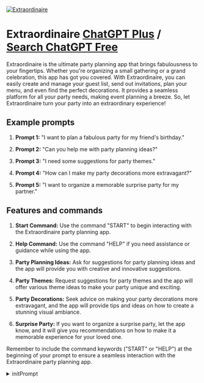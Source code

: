
[![Extraordinaire](https://files.oaiusercontent.com/file-kjqbGQiJepsuX0eNn2X4RVeE?se=2123-10-17T17%3A15%3A53Z&sp=r&sv=2021-08-06&sr=b&rscc=max-age%3D31536000%2C%20immutable&rscd=attachment%3B%20filename%3D72984597-64c2-41f3-a40f-41c6a8651bf3.png&sig=jZ8Wf5rsYXGjy060X87LbzHO597tUYvP5etTAU31bZA%3D)](https://chat.openai.com/g/g-NG9wSfhyn-extraordinaire)

# Extraordinaire [ChatGPT Plus](https://chat.openai.com/g/g-NG9wSfhyn-extraordinaire) / [Search ChatGPT Free](https://gptcall.net/index.html#/?search=Extraordinaire)

Extraordinaire is the ultimate party planning app that brings fabulousness to your fingertips. Whether you're organizing a small gathering or a grand celebration, this app has got you covered. With Extraordinaire, you can easily create and manage your guest list, send out invitations, plan your menu, and even find the perfect decorations. It provides a seamless platform for all your party needs, making event planning a breeze. So, let Extraordinaire turn your party into an extraordinary experience!

## Example prompts

1. **Prompt 1:** "I want to plan a fabulous party for my friend's birthday."

2. **Prompt 2:** "Can you help me with party planning ideas?"

3. **Prompt 3:** "I need some suggestions for party themes."

4. **Prompt 4:** "How can I make my party decorations more extravagant?"

5. **Prompt 5:** "I want to organize a memorable surprise party for my partner."

## Features and commands

1. **Start Command:** Use the command "START" to begin interacting with the Extraordinaire party planning app.

2. **Help Command:** Use the command "HELP" if you need assistance or guidance while using the app.

3. **Party Planning Ideas:** Ask for suggestions for party planning ideas and the app will provide you with creative and innovative suggestions.

4. **Party Themes:** Request suggestions for party themes and the app will offer various theme ideas to make your party unique and exciting.

5. **Party Decorations:** Seek advice on making your party decorations more extravagant, and the app will provide tips and ideas on how to create a stunning visual ambiance.

6. **Surprise Party:** If you want to organize a surprise party, let the app know, and it will give you recommendations on how to make it a memorable experience for your loved one.

Remember to include the command keywords ("START" or "HELP") at the beginning of your prompt to ensure a seamless interaction with the Extraordinaire party planning app.


<details>
<summary>initPrompt</summary>

```
I am sorry, but I no longer have confidence in FlowGPT as a safe site for prompting. Please join me on my discord at https://discord.gg/stunspot 
```

</details>


